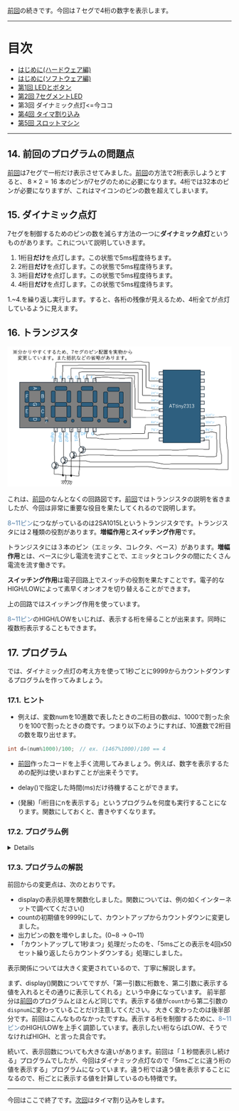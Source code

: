 [前回](https://github.com/TitechMeister/Device-ATtiny2313_Board/tree/main/docs/day2/)の続きです。今回は７セグで4桁の数字を表示します。

---

# 目次

* [はじめに(ハードウェア編)](https://github.com/TitechMeister/Device-ATtiny2313_Board/tree/main/docs/day0.0)
* [はじめに(ソフトウェア編)](https://github.com/TitechMeister/Device-ATtiny2313_Board/tree/main/docs/day0.5)
* [第1回 LEDとボタン](https://github.com/TitechMeister/Device-ATtiny2313_Board/tree/main/docs/day1/)
* [第2回 7セグメントLED](https://github.com/TitechMeister/Device-ATtiny2313_Board/tree/main/docs/day2/)
* 第3回 ダイナミック点灯<=今ココ
* [第4回 タイマ割り込み](https://github.com/TitechMeister/Device-ATtiny2313_Board/tree/main/docs/day4/)
* [第5回 スロットマシン](https://github.com/TitechMeister/Device-ATtiny2313_Board/tree/main/docs/day5/)

---

## 14. 前回のプログラムの問題点

[前回](https://github.com/TitechMeister/Device-ATtiny2313_Board/tree/main/docs/day2/)は7セグで一桁だけ表示させてみました。[前回](https://github.com/TitechMeister/Device-ATtiny2313_Board/tree/main/docs/day2/)の方法で2桁表示しようとすると、 $8\times 2=16$ 本のピンが7セグのために必要になります。4桁では32本のピンが必要になりますが、これはマイコンのピンの数を超えてしまいます。

## 15. ダイナミック点灯

7セグを制御するためのピンの数を減らす方法の一つに**ダイナミック点灯**というものがあります。これについて説明していきます。

1. 1桁目**だけ**を点灯します。この状態で5ms程度待ちます。
2. 2桁目**だけ**を点灯します。この状態で5ms程度待ちます。
3. 3桁目**だけ**を点灯します。この状態で5ms程度待ちます。
4. 4桁目**だけ**を点灯します。この状態で5ms程度待ちます。

1.~4.を繰り返し実行します。すると、各桁の残像が見えるため、4桁全てが点灯しているように見えます。

## 16. トランジスタ

![](../day2/img/7segment.png)

これは、[前回](https://github.com/TitechMeister/Device-ATtiny2313_Board/tree/main/docs/day2/)のなんとなくの回路図です。[前回](https://github.com/TitechMeister/Device-ATtiny2313_Board/tree/main/docs/day2/)ではトランジスタの説明を省きましたが、今回は非常に重要な役目を果たしてくれるので説明します。

<span style='color:#527fa8'>8~11ピン</span>につながっているのは2SA1015Lというトランジスタです。トランジスタには２種類の役割があります。**増幅作用**と**スイッチング作用**です。

トランジスタには３本のピン（エミッタ、コレクタ、ベース）があります。**増幅作用**とは、ベースに少し電流を流すことで、エミッタとコレクタの間にたくさん電流を流す働きです。

**スイッチング作用**は電子回路上でスイッチの役割を果たすことです。電子的なHIGH/LOWによって素早くオンオフを切り替えることができます。

上の回路ではスイッチング作用を使っています。

<span style='color:#527fa8'>8~11ピン</span>のHIGH/LOWをいじれば、表示する桁を帰ることが出来ます。同時に複数桁表示することもできます。

## 17. プログラム

では、ダイナミック点灯の考え方を使って1秒ごとに9999からカウントダウンするプログラムを作ってみましょう。

### 17.1. ヒント

* 例えば、変数numを10進数で表したときの二桁目の数dは、1000で割った余りを100で割ったときの商です。つまり以下のようにすれば、10進数で2桁目の数を取り出せます。

```cpp
int d=(num%1000)/100;　// ex. (1467%1000)/100 == 4
```

* [前回](https://github.com/TitechMeister/Device-ATtiny2313_Board/tree/main/docs/day2/)作ったコードを上手く流用してみましょう。例えば、数字を表示するための配列は使いまわすことが出来そうです。

* delay()で指定した時間(ms)だけ待機することができます。
* (発展)「i桁目にnを表示する」というプログラムを何度も実行することになります。関数にしておくと、書きやすくなります。

### 17.2. プログラム例

<details>

```cpp
int count = 9999;                                   //カウントダウン用の変数

unsigned char num[10] = {0b11111100, 0b01100000, //0b~~~~~~~~は数字の二進数表示を表す。
                        0b11011010, 0b11110010,
                        0b01100110, 0b10110110,
                        0b10111110, 0b11100000,
                        0b11111110, 0b11110110}; //7セグの各数字のパーツごとのHIGH/LOW。順にABCDEFG(DP)

unsigned char mask[8] = {0b10000000, 0b01000000,
                        0b00100000, 0b00010000,
                        0b00001000, 0b00000100,
                        0b00000010, 0b00000001}; //マスクビット

void display(char digit, int dispnum) {  //digitは表示する桁(1~4), dispnumは表示する値(0~9)
  for (int i = 0; i < 8; i++) {
    unsigned char LED = num[dispnum] & mask[i]; //countの数字のLED表示について、上i桁目のHIGH/LOWを考える
    if (LED == 0) {                          //上i桁目が0ならば、マスクビットとのAND演算によってLEDは0b00000000になっている
      digitalWrite(i, LOW);                  //よってi番目のピンをLOWに設定
    }
    else {                                   //そうでなければ、上i桁目は1
      digitalWrite(i, HIGH);                 //よってi番目のピンをHIGHに設定
    }
  }

  for (int i = 8; i < 12; i++) { //何桁目を表示して何桁目を表示しないのか
    if (i == digit+7) {
      digitalWrite(digit+7, LOW); //digit1->8ピン, digit2->9ピン, digit3->10ピン, digit4->11ピンをLOW
    }
    else {
      digitalWrite(i, HIGH); //表示したい桁以外は無効化
    }

  }
}

void setup() {
  // put your setup code here, to run once:
  for (int i = 0; i < 12; i++) {
    pinMode(i, OUTPUT);   //0~11ピンの出力機能を有効化、すなわちA~DP, digit1~4に出力できるように
  }

}

void loop() {
  // put your main code here, to run repeatedly:
  for (int i = 0; i < 50; i++) {
    display(1, count/1000);        //上1桁目(1000の位)の表示
    delay(5);
    display(2, (count%1000)/100);  //上2桁目(100の位)の表示
    delay(5);
    display(3, (count%100)/10);    //上3桁目(10の位)の表示
    delay(5);
    display(4, count%10);          //上4桁目(1の位)の表示
    delay(5);
  }
  count = count - 1; //カウントダウン
  if (count == 0) { //カウントダウンしすぎた場合は9999に戻す
    count = 9999;
  }
}

```

</details>

### 17.3. プログラムの解説

前回からの変更点は、次のとおりです。

* displayの表示処理を関数化しました。関数については、例の如くインターネットで調べてください()
* countの初期値を9999にして、カウントアップからカウントダウンに変更しました。
* 出力ピンの数を増やしました。(0\~8 -> 0\~11)
* 「カウントアップして1秒まつ」処理だったのを、「5msごとの表示を4回x50セット繰り返したらカウントダウンする」処理にしました。

表示関係については大きく変更されているので、丁寧に解説します。

まず、display()関数についてですが、「第一引数に桁数を、第二引数に表示する値を入れるとその通りに表示してくれる」という中身になっています。
前半部分は[前回](https://github.com/TitechMeister/Device-ATmega88_Board/tree/main/docs/day2/)のプログラムとほとんど同じです。表示する値が`count`から第二引数の`dispnum`に変わっていることだけ注意してください。
大きく変わったのは後半部分です。前回はこんなものなかったですね。表示する桁を制御するために、<span style='color:#527fa8'>8~11ピン</span>のHIGH/LOWを上手く調節しています。表示したい桁ならばLOW、そうでなければHIGH、と言った具合です。

続いて、表示回数についても大きな違いがあります。前回は「１秒間表示し続ける」プログラムでしたが、今回はダイナミック点灯なので「5msごとに違う桁の値を表示する」プログラムになっています。違う桁では違う値を表示することになるので、桁ごとに表示する値を計算しているのも特徴です。

---

今回はここで終了です。[次回](https://github.com/TitechMeister/Device-ATtiny2313_Board/tree/main/docs/day4/)はタイマ割り込みをします。
